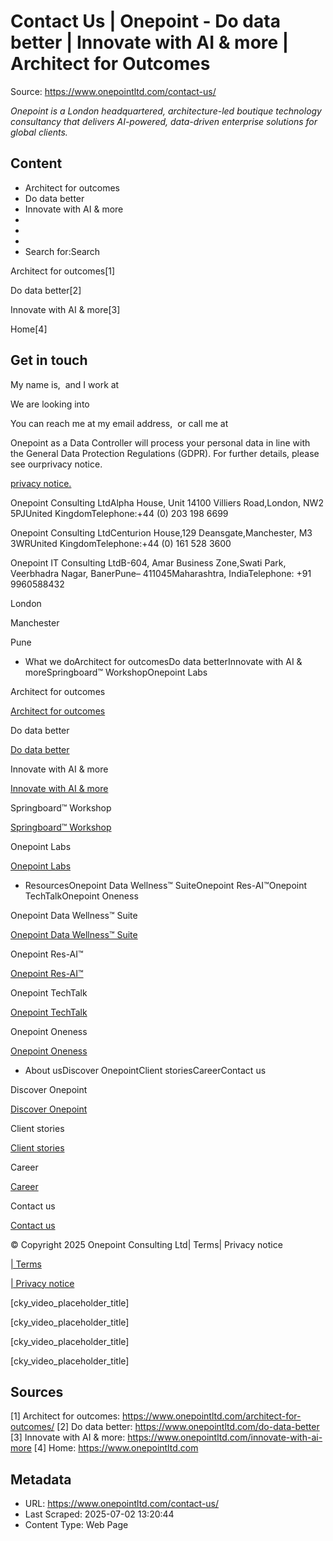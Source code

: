# Contact Us | Onepoint - Do data better | Innovate with AI & more | Architect for Outcomes

Source: https://www.onepointltd.com/contact-us/

_Onepoint is a London headquartered, architecture-led boutique technology consultancy that delivers AI-powered, data-driven enterprise solutions for global clients._

## Content

- Architect for outcomes
- Do data better
- Innovate with AI & more
-
-
-
- Search for:Search

Architect for outcomes[1]

Do data better[2]

Innovate with AI & more[3]

Home[4]

## Get in touch

My name is,  and I work at

We are looking into

You can reach me at my email address,  or call me at

Onepoint as a Data Controller will process your personal data in line with the General Data Protection Regulations (GDPR). For further details, please see ourprivacy notice.

[privacy notice.](/policies/privacy-policy/)

Onepoint Consulting LtdAlpha House, Unit 14100 Villiers Road,London, NW2 5PJUnited KingdomTelephone:+44 (0) 203 198 6699

Onepoint Consulting LtdCenturion House,129 Deansgate,Manchester, M3 3WRUnited KingdomTelephone:+44 (0) 161 528 3600

Onepoint IT Consulting LtdB-604, Amar Business Zone,Swati Park, Veerbhadra Nagar, BanerPune– 411045Maharashtra, IndiaTelephone: +91 9960588432

London

Manchester

Pune

- What we doArchitect for outcomesDo data betterInnovate with AI & moreSpringboard™ WorkshopOnepoint Labs

Architect for outcomes

[Architect for outcomes](/architect-for-outcomes/)

Do data better

[Do data better](/do-data-better)

Innovate with AI & more

[Innovate with AI & more](/innovate-with-ai-more/)

Springboard™ Workshop

[Springboard™ Workshop](/onepoint-springboard/)

Onepoint Labs

[Onepoint Labs](/onepoint-labs/)

- ResourcesOnepoint Data Wellness™ SuiteOnepoint Res-AI™Onepoint TechTalkOnepoint Oneness

Onepoint Data Wellness™ Suite

[Onepoint Data Wellness™ Suite](/data-wellness/)

Onepoint Res-AI™

[Onepoint Res-AI™](/onepoint-res-ai/)

Onepoint TechTalk

[Onepoint TechTalk](/techtalk)

Onepoint Oneness

[Onepoint Oneness](/oneness/)

- About usDiscover OnepointClient storiesCareerContact us

Discover Onepoint

[Discover Onepoint](/discover-onepoint/)

Client stories

[Client stories](/client-stories/)

Career

[Career](/career-opportunities/)

Contact us

[Contact us](/contact-us/)

© Copyright 2025 Onepoint Consulting Ltd| Terms| Privacy notice

[| Terms](/policies/)

[| Privacy notice](/policies/privacy-policy/)

[cky_video_placeholder_title]

[cky_video_placeholder_title]

[cky_video_placeholder_title]

[cky_video_placeholder_title]

## Sources

[1] Architect for outcomes: https://www.onepointltd.com/architect-for-outcomes/
[2] Do data better: https://www.onepointltd.com/do-data-better
[3] Innovate with AI & more: https://www.onepointltd.com/innovate-with-ai-more
[4] Home: https://www.onepointltd.com

## Metadata

- URL: https://www.onepointltd.com/contact-us/
- Last Scraped: 2025-07-02 13:20:44
- Content Type: Web Page
